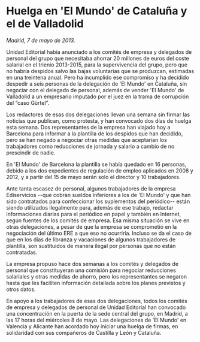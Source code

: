 # Huelga en 'El Mundo' de Cataluña y el de Valladolid

*Madrid, 7 de mayo de 2013.*

Unidad Editorial había anunciado a los comités de empresa y delegados de personal del grupo que necesitaba ahorrar 20 millones de euros del coste salarial en el trienio 2013-2015, para la supervivencia del grupo, pero que no habría despidos salvo las bajas voluntarias que se produzcan, estimadas en una treintena anual. Pero ha incumplido ese compromiso y ha decidido despedir a seis personas de la delegación de 'El Mundo' en Cataluña, sin negociar con el delegado de personal, además de vender 'El Mundo' de Valladolid a un empresario imputado por el juez en la trama de corrupción del “caso Gürtel”.

Los redactores de esas dos delegaciones llevan una semana sin firmar las noticias que publican, como protesta, y han convocado dos días de huelga esta semana. Dos representantes de la empresa han viajado hoy a Barcelona para informar a la plantilla de los despidos que han decidido, pero se han negado a negociar otras medidas que aceptarían los trabajadores como reducciones de jornada y salario a cambio de no prescindir de nadie.

En 'El Mundo' de Barcelona la plantilla se había quedado en 16 personas, debido a los dos expedientes de regulación de empleo aplicados en 2008 y 2012, y a partir del 15 de mayo serán solo el director y 10 trabajadores.

Ante tanta escasez de personal, algunos trabajadores de la empresa Ediservicios --que cobran sueldos inferiores a los de 'El Mundo' y que han sido contratados para confeccionar los suplementos del periódico-- están siendo utilizados ilegalmente para, además de ese trabajo, redactar informaciones diarias para el periódico en papel y también en Internet, según fuentes de los comités de empresa. Esa misma situación se vive en otras delegaciones, a pesar de que la empresa se comprometió en la negociación del último ERE a que eso no ocurriría. Incluso se da el caso de que en los días de libranza y vacaciones de algunos trabajadores de plantilla, son sustituidos de manera ilegal por personas que no están contratadas.

La empresa propuso hace dos semanas a los comités y delegados de personal que constituyeran una comisión para negociar reducciones salariales y otras medidas de ahorro, pero los representantes se negaron hasta que les faciliten información detallada sobre los planes previstos y otros datos.

En apoyo a los trabajadores de esas dos delegaciones, todos los comités de empresa y delegados de personal de Unidad Editorial han convocado una concentración en la puerta de la sede central del grupo, en Madrid, a las 17 horas del miércoles 8 de mayo. Las delegaciones de 'El Mundo' en Valencia y Alicante han acordado hoy iniciar una huelga de firmas, en solidaridad con sus compañeros de Castilla y León y Cataluña.
